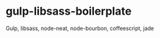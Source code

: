 gulp-libsass-boilerplate
========================

Gulp, libsass, node-neat, node-bourbon, coffeescript, jade

